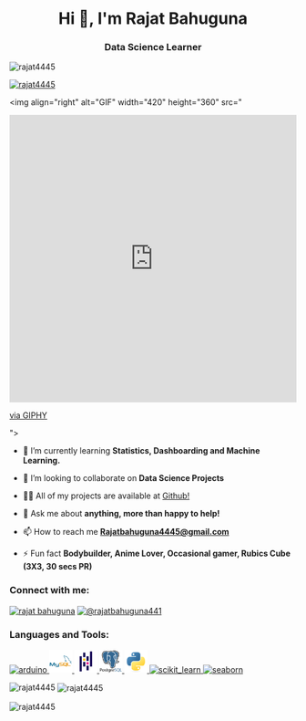 <h1 align="center">Hi 👋, I'm Rajat Bahuguna</h1>
<h3 align="center">Data Science Learner</h3>

<p align="left"> <img src="https://komarev.com/ghpvc/?username=rajat4445&label=Profile%20views&color=0e75b6&style=flat" alt="rajat4445" /> </p>

<p align="left"> <a href="https://github.com/ryo-ma/github-profile-trophy"><img src="https://github-profile-trophy.vercel.app/?username=rajat4445" alt="rajat4445" /></a> </p>

<img align="right" alt="GIF" width="420" height="360" src="<div style="width:100%;height:0;padding-bottom:100%;position:relative;"><iframe src="https://giphy.com/embed/jakQnxhPwrbOdEZDul" width="100%" height="100%" style="position:absolute" frameBorder="0" class="giphy-embed" allowFullScreen></iframe></div><p><a href="https://giphy.com/gifs/rollercoaster-chart-giflytics-jakQnxhPwrbOdEZDul">via GIPHY</a></p>">

- 🌱 I’m currently learning **Statistics, Dashboarding and Machine Learning.**

- 👯 I’m looking to collaborate on **Data Science Projects**

- 👨‍💻 All of my projects are available at [Github!](Github!)

- 💬 Ask me about **anything, more than happy to help!**

- 📫 How to reach me **Rajatbahuguna4445@gmail.com**

- ⚡ Fun fact **Bodybuilder, Anime Lover, Occasional gamer, Rubics Cube (3X3, 30 secs PR)**

<h3 align="left">Connect with me:</h3>
<p align="left">
<a href="https://linkedin.com/in/rajat bahuguna" target="blank"><img align="center" src="https://raw.githubusercontent.com/rahuldkjain/github-profile-readme-generator/master/src/images/icons/Social/linked-in-alt.svg" alt="rajat bahuguna" height="30" width="40" /></a>
<a href="https://www.hackerrank.com/@rajatbahuguna441" target="blank"><img align="center" src="https://raw.githubusercontent.com/rahuldkjain/github-profile-readme-generator/master/src/images/icons/Social/hackerrank.svg" alt="@rajatbahuguna441" height="30" width="40" /></a>
</p>

<h3 align="left">Languages and Tools:</h3>
<p align="left"> <a href="https://www.arduino.cc/" target="_blank" rel="noreferrer"> <img src="https://cdn.worldvectorlogo.com/logos/arduino-1.svg" alt="arduino" width="40" height="40"/> </a> <a href="https://www.mysql.com/" target="_blank" rel="noreferrer"> <img src="https://raw.githubusercontent.com/devicons/devicon/master/icons/mysql/mysql-original-wordmark.svg" alt="mysql" width="40" height="40"/> </a> <a href="https://pandas.pydata.org/" target="_blank" rel="noreferrer"> <img src="https://raw.githubusercontent.com/devicons/devicon/2ae2a900d2f041da66e950e4d48052658d850630/icons/pandas/pandas-original.svg" alt="pandas" width="40" height="40"/> </a> <a href="https://www.postgresql.org" target="_blank" rel="noreferrer"> <img src="https://raw.githubusercontent.com/devicons/devicon/master/icons/postgresql/postgresql-original-wordmark.svg" alt="postgresql" width="40" height="40"/> </a> <a href="https://www.python.org" target="_blank" rel="noreferrer"> <img src="https://raw.githubusercontent.com/devicons/devicon/master/icons/python/python-original.svg" alt="python" width="40" height="40"/> </a> <a href="https://scikit-learn.org/" target="_blank" rel="noreferrer"> <img src="https://upload.wikimedia.org/wikipedia/commons/0/05/Scikit_learn_logo_small.svg" alt="scikit_learn" width="40" height="40"/> </a> <a href="https://seaborn.pydata.org/" target="_blank" rel="noreferrer"> <img src="https://seaborn.pydata.org/_images/logo-mark-lightbg.svg" alt="seaborn" width="40" height="40"/> </a> </p>

<p><img align="left" src="https://github-readme-stats.vercel.app/api/top-langs?username=rajat4445&show_icons=true&locale=en&layout=compact" alt="rajat4445" /></p>

<p>&nbsp;<img align="center" src="https://github-readme-stats.vercel.app/api?username=rajat4445&show_icons=true&locale=en" alt="rajat4445" /></p>

<p><img align="center" src="https://github-readme-streak-stats.herokuapp.com/?user=rajat4445&" alt="rajat4445" /></p>
